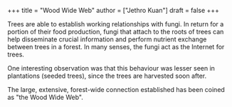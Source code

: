 +++
title = "Wood Wide Web"
author = ["Jethro Kuan"]
draft = false
+++

Trees are able to establish working relationships with fungi. In return for a
portion of their food production, fungi that attach to the roots of trees can
help disseminate crucial information and perform nutrient exchange between trees
in a forest. In many senses, the fungi act as the Internet for trees.

One interesting observation was that this behaviour was lesser seen in
plantations (seeded trees), since the trees are harvested soon after.

The large, extensive, forest-wide connection established has been coined as "the
Wood Wide Web".